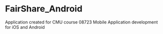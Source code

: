 FairShare_Android
=================

Application created for CMU course 08723 Mobile Application development for iOS and Android
